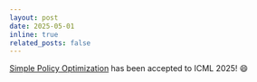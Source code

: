 ```yaml
---
layout: post
date: 2025-05-01
inline: true
related_posts: false
---
```


[Simple Policy Optimization](https://openreview.net/forum?id=SG8Yx1FyeU) has been accepted to ICML 2025! :smile:
